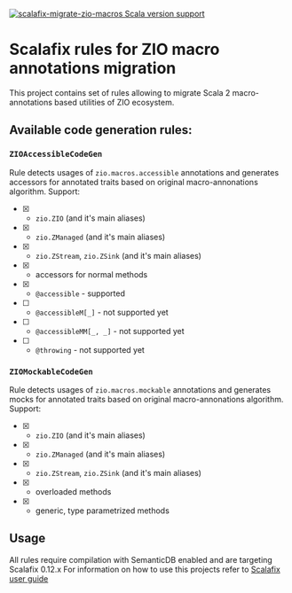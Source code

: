 [![scalafix-migrate-zio-macros Scala version support](https://index.scala-lang.org/virtuslabrnd/scalafix-migrate-zio-macros/scalafix-migrate-zio-macros/latest-by-scala-version.svg?platform=jvm)](https://index.scala-lang.org/virtuslabrnd/scalafix-migrate-zio-macros/scalafix-migrate-zio-macros)

# Scalafix rules for ZIO macro annotations migration

This project contains set of rules allowing to migrate Scala 2 macro-annotations based utilities of ZIO ecosystem. 

## Available code generation rules: 

### `ZIOAccessibleCodeGen`
Rule detects usages of `zio.macros.accessible` annotations and generates accessors for annotated traits based on original macro-annonations algorithm.
Support: 
 - [x] - `zio.ZIO` (and it's main aliases) 
 - [x] - `zio.ZManaged` (and it's main aliases) 
 - [x] - `zio.ZStream`, `zio.ZSink` (and it's main aliases) 
 - [x] - accessors for normal methods
 - [x] - `@accessible` - supported
 - [ ] - `@accessibleM[_]` - not supported yet
 - [ ] - `@accessibleMM[_, _]`  - not supported yet
 - [ ] - `@throwing` - not supported yet

### `ZIOMockableCodeGen`
Rule detects usages of `zio.macros.mockable` annotations and generates mocks for annotated traits based on original macro-annonations algorithm.
Support: 
 - [x] - `zio.ZIO` (and it's main aliases) 
 - [x] - `zio.ZManaged` (and it's main aliases) 
 - [x] - `zio.ZStream`, `zio.ZSink` (and it's main aliases) 
 - [x] - overloaded methods
 - [x] - generic, type parametrized methods


## Usage
All rules require compilation with SemanticDB enabled and are targeting Scalafix 0.12.x
For information on how to use this projects refer to [Scalafix user guide](https://scalacenter.github.io/scalafix/docs/users/installation.html)


